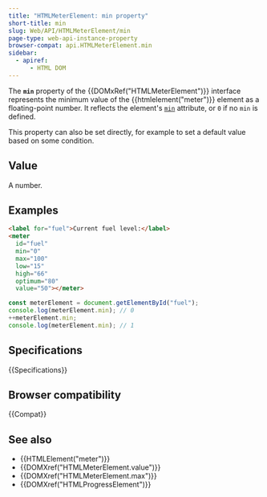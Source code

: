 ```yaml
---
title: "HTMLMeterElement: min property"
short-title: min
slug: Web/API/HTMLMeterElement/min
page-type: web-api-instance-property
browser-compat: api.HTMLMeterElement.min
sidebar:
  - apiref:
      - HTML DOM
---
```


The **`min`** property of the {{DOMxRef("HTMLMeterElement")}} interface represents the minimum value of the {{htmlelement("meter")}} element as a floating-point number. It reflects the element's [`min`](/en-US/docs/Web/HTML/Reference/Elements/meter#min) attribute, or `0` if no `min` is defined.

This property can also be set directly, for example to set a default value based on some condition.

## Value

A number.

## Examples

```html
<label for="fuel">Current fuel level:</label>
<meter
  id="fuel"
  min="0"
  max="100"
  low="15"
  high="66"
  optimum="80"
  value="50"></meter>
```

```js
const meterElement = document.getElementById("fuel");
console.log(meterElement.min); // 0
++meterElement.min;
console.log(meterElement.min); // 1
```

## Specifications

{{Specifications}}

## Browser compatibility

{{Compat}}

## See also

- {{HTMLElement("meter")}}
- {{DOMXref("HTMLMeterElement.value")}}
- {{DOMXref("HTMLMeterElement.max")}}
- {{DOMXref("HTMLProgressElement")}}
